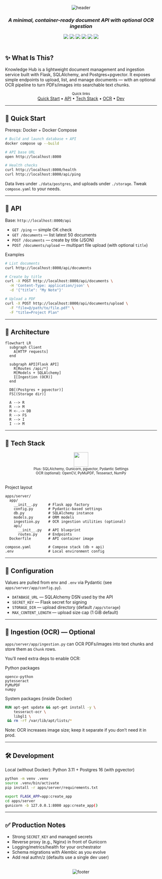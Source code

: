 <div align="center">
  <img src="https://capsule-render.vercel.app/api?type=waving&color=gradient&customColorList=12,15,19,22,27&height=180&section=header&text=Knowledge%20Hub&fontSize=56&fontAlignY=35&animation=fadeIn&fontColor=ffffff" alt="header" />
</div>

<h3 align="center">
  <em>A minimal, container-ready document API with optional OCR ingestion</em>
</h3>

<div align="center">
  <img src="https://img.shields.io/badge/Python-3.11-3776AB?logo=python&logoColor=white" />
  <img src="https://img.shields.io/badge/Flask-3.0-000?logo=flask&logoColor=white" />
  <img src="https://img.shields.io/badge/Postgres-16-4169E1?logo=postgresql&logoColor=white" />
  <img src="https://img.shields.io/badge/pgvector-enabled-2E7D32" />
  <img src="https://img.shields.io/badge/Docker-Compose-2496ED?logo=docker&logoColor=white" />
  <img src="https://img.shields.io/badge/Status-Experimental-FF6A00" />
</div>

<br />

## ✨ What Is This?
Knowledge Hub is a lightweight document management and ingestion service built with Flask, SQLAlchemy, and Postgres+pgvector. It exposes simple endpoints to upload, list, and manage documents — with an optional OCR pipeline to turn PDFs/images into searchable text chunks.

<div align="center">
  <sub>Quick links</sub><br />
  <a href="#-quick-start">Quick Start</a> •
  <a href="#-api">API</a> •
  <a href="#-tech-stack">Tech Stack</a> •
  <a href="#-ingestion-ocr-optional">OCR</a> •
  <a href="#-development">Dev</a>
</div>

---

## 🚀 Quick Start
Prereqs: Docker + Docker Compose

```bash
# Build and launch database + API
docker compose up --build

# API base URL
open http://localhost:8000

# Health checks
curl http://localhost:8000/health
curl http://localhost:8000/api/ping
```

Data lives under `./data/postgres`, and uploads under `./storage`. Tweak `compose.yaml` to your needs.

---

## 🔌 API
Base: `http://localhost:8000/api`

- `GET /ping` — simple OK check
- `GET /documents` — list latest 50 documents
- `POST /documents` — create by title (JSON)
- `POST /documents/upload` — multipart file upload (with optional `title`)

Examples

```bash
# List documents
curl http://localhost:8000/api/documents

# Create by title
curl -X POST http://localhost:8000/api/documents \
  -H 'Content-Type: application/json' \
  -d '{"title": "My Note"}'

# Upload a PDF
curl -X POST http://localhost:8000/api/documents/upload \
  -F "file=@/path/to/file.pdf" \
  -F "title=Project Plan"
```

---

## 🧱 Architecture
```mermaid
flowchart LR
  subgraph Client
    A[HTTP requests]
  end

  subgraph API[Flask API]
    R[Routes /api/*]
    M[Models + SQLAlchemy]
    I[Ingestion (OCR)]
  end

  DB[(Postgres + pgvector)]
  FS[(Storage dir)]

  A --> R
  R --> M
  M <-.-> DB
  R --> FS
  R --> I
  I --> M
```

---

## 🧰 Tech Stack
<div align="center">
  <img src="https://skillicons.dev/icons?i=python,flask,postgres,docker" height="48" />
  <br />
  <sub>Plus: SQLAlchemy, Gunicorn, pgvector, Pydantic Settings</sub>
  <br />
  <sub>OCR (optional): OpenCV, PyMuPDF, Tesseract, NumPy</sub>
  <br /><br />
</div>

Project layout

```
apps/server/
  app/
    __init__.py     # Flask app factory
    config.py       # Pydantic-based settings
    db.py           # SQLAlchemy instance
    models.py       # ORM models
    ingestion.py    # OCR ingestion utilities (optional)
    api/
      __init__.py   # API blueprint
      routes.py     # Endpoints
  Dockerfile        # API container image

compose.yaml        # Compose stack (db + api)
.env                # Local environment config
```

---

## 🧪 Configuration
Values are pulled from env and `.env` via Pydantic (see `apps/server/app/config.py`).

- `DATABASE_URL` — SQLAlchemy DSN used by the API
- `SECRET_KEY` — Flask secret for signing
- `STORAGE_DIR` — upload directory (default `/app/storage`)
- `MAX_CONTENT_LENGTH` — upload size cap (1 GiB default)

---

## 🔎 Ingestion (OCR) — Optional
`apps/server/app/ingestion.py` can OCR PDFs/images into text chunks and store them as `Chunk` rows.

You’ll need extra deps to enable OCR:

Python packages

```text
opencv-python
pytesseract
PyMuPDF
numpy
```

System packages (inside Docker)

```dockerfile
RUN apt-get update && apt-get install -y \
    tesseract-ocr \
    libgl1 \
 && rm -rf /var/lib/apt/lists/*
```

Note: OCR increases image size; keep it separate if you don’t need it in prod.

---

## 🛠 Development
Local (without Docker): Python 3.11 + Postgres 16 (with pgvector)

```bash
python -m venv .venv
source .venv/bin/activate
pip install -r apps/server/requirements.txt

export FLASK_APP=app:create_app
cd apps/server
gunicorn -b 127.0.0.1:8000 app:create_app()
```

---

## ✅ Production Notes
- Strong `SECRET_KEY` and managed secrets
- Reverse proxy (e.g., Nginx) in front of Gunicorn
- Logging/metrics/health for your orchestrator
- Schema migrations with Alembic as you evolve
- Add real authn/z (defaults use a single dev user)

<div align="center">
  <br />
  <img src="https://capsule-render.vercel.app/api?type=waving&color=gradient&customColorList=12,15,19,22,27&height=120&section=footer" alt="footer" />
</div>
